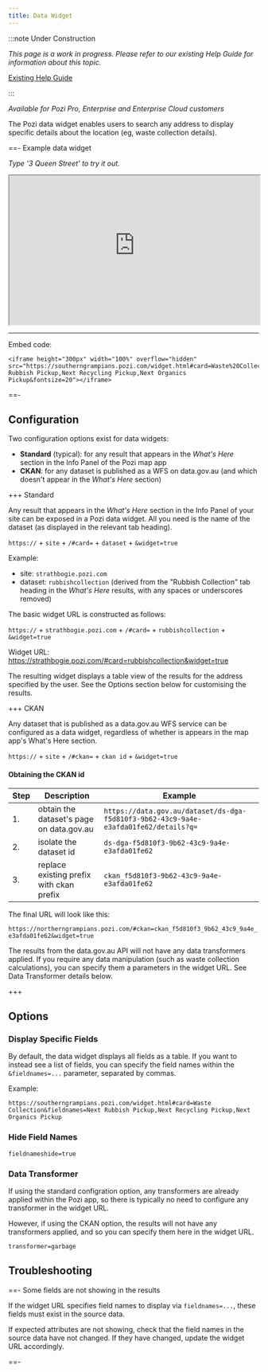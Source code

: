 ```yaml
---
title: Data Widget
---
```


:::note Under Construction

*This page is a work in progress. Please refer to our existing Help Guide for information about this topic.*

[Existing Help Guide](https://help.pozi.com/search?query=widgets)

:::

*Available for Pozi Pro, Enterprise and Enterprise Cloud customers*

The Pozi data widget enables users to search any address to display specific details about the location (eg, waste collection details).

==- Example data widget

*Type '3 Queen Street' to try it out.*

<iframe height="300px" width="100%" overflow="hidden" src="https://southerngrampians.pozi.com/widget.html#card=Waste%20Collection&fieldnames=Next Rubbish Pickup,Next Recycling Pickup,Next Organics Pickup&fontsize=20"></iframe>

---

Embed code:

```
<iframe height="300px" width="100%" overflow="hidden" src="https://southerngrampians.pozi.com/widget.html#card=Waste%20Collection&fieldnames=Next Rubbish Pickup,Next Recycling Pickup,Next Organics Pickup&fontsize=20"></iframe>
```

==-

## Configuration

Two configuration options exist for data widgets:

* **Standard** (typical): for any result that appears in the *What's Here* section in the Info Panel of the Pozi map app
* **CKAN**: for any dataset is published as a WFS on data.gov.au (and which doesn't appear in the *What's Here* section)

+++ Standard

Any result that appears in the *What's Here* section in the Info Panel of your site can be exposed in a Pozi data widget. All you need is the name of the dataset (as displayed in the relevant tab heading).

`https://` + `site` + `/#card=` + `dataset` + `&widget=true`

Example:

* site: `strathbogie.pozi.com`
* dataset: `rubbishcollection` (derived from the "Rubbish Collection" tab heading in the *What's Here* results, with any spaces or underscores removed)

The basic widget URL is constructed as follows:

`https://` + `strathbogie.pozi.com` + `/#card=` + `rubbishcollection` + `&widget=true`

Widget URL: https://strathbogie.pozi.com/#card=rubbishcollection&widget=true

The resulting widget displays a table view of the results for the address specified by the user. See the Options section below for customising the results.

+++ CKAN

Any dataset that is published as a data.gov.au WFS service can be configured as a data widget, regardless of whether is appears in the map app's What's Here section.

`https://` + `site` + `/#ckan=` + `ckan id` + `&widget=true`

#### Obtaining the CKAN id

|Step|Description|Example|
|---|---|---|
|1.|obtain the dataset's page on data.gov.au|`https://data.gov.au/dataset/ds-dga-f5d810f3-9b62-43c9-9a4e-e3afda01fe62/details?q=`|
|2.|isolate the dataset id|`ds-dga-f5d810f3-9b62-43c9-9a4e-e3afda01fe62`|
|3.|replace existing prefix with ckan prefix|`ckan_f5d810f3-9b62-43c9-9a4e-e3afda01fe62`|

The final URL will look like this:

`https://northerngrampians.pozi.com/#ckan=ckan_f5d810f3_9b62_43c9_9a4e_e3afda01fe62&widget=true`

The results from the data.gov.au API will not have any data transformers applied. If you require any data manipulation (such as waste collection calculations), you can specify them a parameters in the widget URL. See Data Transformer details below.

+++

## Options

### Display Specific Fields

By default, the data widget displays all fields as a table. If you want to instead see a list of fields, you can specify the field names within the `&fieldnames=...` parameter, separated by commas.

Example:

```
https://southerngrampians.pozi.com/widget.html#card=Waste Collection&fieldnames=Next Rubbish Pickup,Next Recycling Pickup,Next Organics Pickup
```

### Hide Field Names

`fieldnameshide=true`

### Data Transformer

If using the standard configration option, any transformers are already applied within the Pozi app, so there is typically no need to configure any transformer in the widget URL.

However, if using the CKAN option, the results will not have any transformers applied, and so you can specify them here in the widget URL.

`transformer=garbage`

## Troubleshooting

==- Some fields are not showing in the results

If the widget URL specifies field names to display via `fieldnames=...`, these fields must exist in the source data.

If expected attributes are not showing, check that the field names in the source data have not changed. If they have changed, update the widget URL accordingly.

==-
